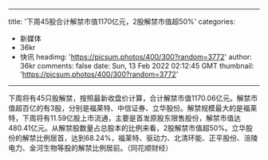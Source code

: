 
---
title: '下周45股合计解禁市值1170亿元，2股解禁市值超50%'
categories: 
 - 新媒体
 - 36kr
 - 快讯
headimg: 'https://picsum.photos/400/300?random=3772'
author: 36kr
comments: false
date: Sun, 13 Feb 2022 02:12:45 GMT
thumbnail: 'https://picsum.photos/400/300?random=3772'
---

<div>   
下周将有45只股解禁，按照最新收盘价计算，合计解禁市值1170.06亿元。解禁市值超百亿的有3股，分别是福莱特、中信证券、立华股份。解禁规模最大的是福莱特，下周将有11.59亿股上市流通，主要是首发原股东限售股份，解禁市值达480.41亿元。从解禁股数量占总股本的比例来看，2股解禁市值超50%。立华股份的解禁比例居首，达到68.24%，福莱特、驱动力、北清环能、正平股份、涪陵电力、金河生物等股的解禁比例居前。（同花顺财经）  
</div>
            